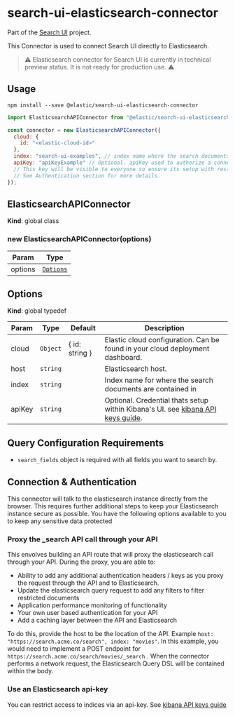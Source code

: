 # search-ui-elasticsearch-connector

Part of the [Search UI](https://github.com/elastic/search-ui) project.

This Connector is used to connect Search UI directly to Elasticsearch.

> ⚠️ Elasticsearch connector for Search UI is currently in technical preview status. It is not ready for production use. ⚠️

## Usage

```shell
npm install --save @elastic/search-ui-elasticsearch-connector
```

```js
import ElasticsearchAPIConnector from "@elastic/search-ui-elasticsearch-connector";

const connector = new ElasticsearchAPIConnector({
  cloud: {
    id: "<elastic-cloud-id>"
  },
  index: "search-ui-examples", // index name where the search documents are contained
  apiKey: "apiKeyExample" // Optional. apiKey used to authorize a connection to Elasticsearch instance.
  // This key will be visible to everyone so ensure its setup with restricted privileges.
  // See Authentication section for more details.
});
```

## ElasticsearchAPIConnector

**Kind**: global class

### new ElasticsearchAPIConnector(options)

| Param   | Type                             |
| ------- | -------------------------------- |
| options | [<code>Options</code>](#Options) |

## Options

**Kind**: global typedef

| Param  | Type                | Default        | Description                                                                                                                                  |
| ------ | ------------------- | -------------- | -------------------------------------------------------------------------------------------------------------------------------------------- |
| cloud  | <code>Object</code> | { id: string } | Elastic cloud configuration. Can be found in your cloud deployment dashboard.                                                                |
| host   | <code>string</code> |                | Elasticsearch host.                                                                                                                          |
| index  | <code>string</code> |                | Index name for where the search documents are contained in                                                                                   |
| apiKey | <code>string</code> |                | Optional. Credential thats setup within Kibana's UI. see [kibana API keys guide](https://www.elastic.co/guide/en/kibana/main/api-keys.html). |

## Query Configuration Requirements

- `search_fields` object is required with all fields you want to search by.

## Connection & Authentication

This connector will talk to the elasticsearch instance directly from the browser. This requires further additional steps to keep your Elasticsearch instance secure as possible. You have the following options available to you to keep any sensitive data protected

### Proxy the \_search API call through your API

This envolves building an API route that will proxy the elasticsearch call through your API. During the proxy, you are able to:

- Ability to add any additional authentication headers / keys as you proxy the request through the API and to Elasticsearch.
- Update the elasticsearch query request to add any filters to filter restricted documents
- Application performance monitoring of functionality
- Your own user based authentication for your API
- Add a caching layer between the API and Elasticsearch

To do this, provide the host to be the location of the API. Example `host: "https://search.acme.co/search", index: "movies"`. In this example, you would need to implement a POST endpoint for `https://search.acme.co/search/movies/_search` . When the connector performs a network request, the Elasticsearch Query DSL will be contained within the body.

### Use an Elasticsearch api-key

You can restrict access to indices via an api-key. See [kibana API keys guide](https://www.elastic.co/guide/en/kibana/main/api-keys.html)
